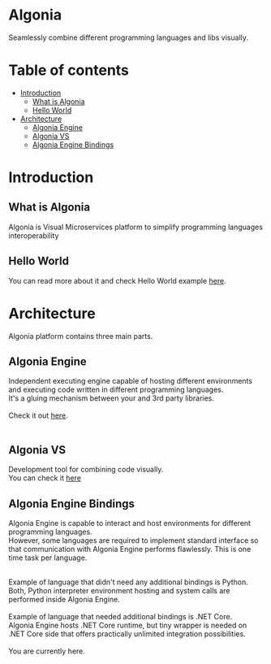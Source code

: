 # Algonia

Seamlessly combine different programming languages and libs visually.
 
# Table of contents

- [Introduction](#introduction)
  - [What is Algonia](#what-is-algonia)
  - [Hello World](#hello-world)
- [Architecture](#architecture)  
  - [Algonia Engine](#algonia-engine)
  - [Algonia VS](#algonia-vs)
  - [Algonia Engine Bindings](#algonia-engine-bindings)

# Introduction
## What is Algonia
Algonia is Visual Microservices platform to simplify programming languages interoperability
## Hello World
You can read more about it and check Hello World example [here](https://dev.to/tvinko/languages-interoperability-406f).


# Architecture
Algonia platform contains three main parts.

## Algonia Engine
Independent executing engine capable of hosting different environments and executing code written in different programming languages.<br/>
It's a gluing mechanism between your and 3rd party libraries.<br/><br/>
Check it out [here](https://github.com/tvinko/AlgoniaEngine).<br/><br/>

## Algonia VS
Development tool for combining code visually.<br/>
You can check it [here](https://github.com/tvinko/AlgoniaVS)

## Algonia Engine Bindings
Algonia Engine is capable to interact and host environments for different programming languages.<br/>
However, some languages are required to implement standard interface so that communication with Algonia Engine performs flawlessly.
This is one time task per language.<br/><br/>

Example of language that didn't need any additional bindings is Python. 
<br/>Both, Python interpreter environment hosting and system calls are performed inside Algonia Engine.<br/><br/>
Example of language that needed additional bindings is .NET Core.<br/>
Algonia Engine hosts .NET Core runtime, but tiny wrapper is needed on .NET Core side that offers practically unlimited integration possibilities.<br/><br/>
You are currently here.<br/><br/>


